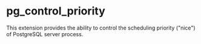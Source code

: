 # pg_control_priority
This extension provides the ability to control the scheduling priority ("nice") of PostgreSQL server process.
